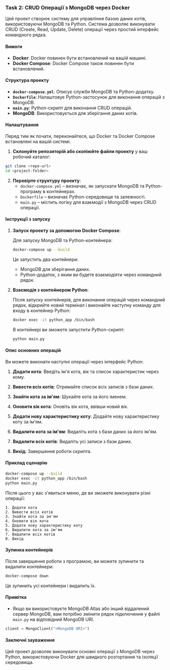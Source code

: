 
### Task 2: CRUD Операції з MongoDB через Docker

Цей проект створює систему для управління базою даних котів, використовуючи MongoDB та Python. Система дозволяє виконувати CRUD (Create, Read, Update, Delete) операції через простий інтерфейс командного рядка.

#### Вимоги

- **Docker**: Docker повинен бути встановлений на вашій машині.
- **Docker Compose**: Docker Compose також повинен бути встановлений.

#### Структура проекту

- **`docker-compose.yml`**: Описує служби MongoDB та Python-додатку.
- **`Dockerfile`**: Налаштовує Python-застосунок для виконання операцій з MongoDB.
- **`main.py`**: Python-скрипт для виконання CRUD операцій.
- **MongoDB**: Використовується для зберігання даних котів.

#### Налаштування

Перед тим як почати, переконайтеся, що Docker та Docker Compose встановлені на вашій системі.

1. **Склонуйте репозиторій або скопіюйте файли проекту** у ваш робочий каталог:

```bash
git clone <repo-url>
cd <project-folder>
```

2. **Перевірте структуру проекту**:
    - `docker-compose.yml` – визначає, як запускати MongoDB та Python-програму в контейнерах.
    - `Dockerfile` – визначає Python-середовище та залежності.
    - `main.py` – містить логіку для взаємодії з MongoDB через CRUD операції.

#### Інструкції з запуску

1. **Запуск проекту за допомогою Docker Compose**:

   Для запуску MongoDB та Python-контейнера:

   ```bash
   docker-compose up --build
   ```

   Це запустить два контейнери:
   - MongoDB для зберігання даних.
   - Python-додаток, з яким ви будете взаємодіяти через командний рядок.

2. **Взаємодія з контейнером Python**:

   Після запуску контейнерів, для виконання операцій через командний рядок, відкрийте новий термінал і виконайте наступну команду для входу в контейнер Python:

   ```bash
   docker exec -it python_app /bin/bash
   ```

   В контейнері ви зможете запустити Python-скрипт:

   ```bash
   python main.py
   ```

#### Опис основних операцій

Ви можете виконати наступні операції через інтерфейс Python:

1. **Додати кота**:
   Введіть ім'я кота, вік та список характеристик через кому.

2. **Вивести всіх котів**:
   Отримайте список всіх записів з бази даних.

3. **Знайти кота за ім'ям**:
   Шукайте кота за його іменем.

4. **Оновити вік кота**:
   Оновіть вік кота, ввівши новий вік.

5. **Додати нову характеристику коту**:
   Додайте нову характеристику коту за ім'ям.

6. **Видалити кота за ім'ям**:
   Видаліть кота з бази даних за його ім'ям.

7. **Видалити всіх котів**:
   Видаліть усі записи з бази даних.

8. **Вихід**:
   Завершення роботи скрипта.

#### Приклад сценарію

```bash
docker-compose up --build
docker exec -it python_app /bin/bash
python main.py
```

Після цього у вас з'явиться меню, де ви зможете виконувати різні операції:

```
1. Додати кота
2. Вивести всіх котів
3. Знайти кота за ім'ям
4. Оновити вік кота
5. Додати нову характеристику коту
6. Видалити кота за ім'ям
7. Видалити всіх котів
0. Вихід
```

#### Зупинка контейнерів

Після завершення роботи з програмою, ви можете зупинити та видалити контейнери:

```bash
docker-compose down
```

Це зупинить усі контейнери і видалить їх.

#### Примітка

- Якщо ви використовуєте MongoDB Atlas або інший віддалений сервер MongoDB, вам потрібно змінити рядок підключення у файлі `main.py` на відповідний MongoDB URI.

```python
client = MongoClient("<MongoDB URI>")
```

#### Заключні зауваження

Цей проект дозволяє виконувати основні операції з MongoDB через Python, використовуючи Docker для швидкого розгортання та ізоляції середовища.
